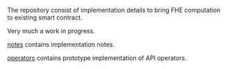 The repository consist of implementation details to bring FHE computation to existing smart contract.

Very much a work in progress. 

[notes](./notes/) contains implementation notes. 

[operators](./operators/) contains prototype implementation of API operators. 